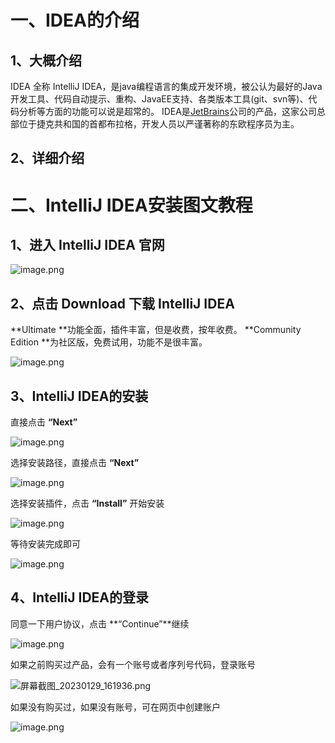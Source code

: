 # 一、IDEA的介绍
## 1、大概介绍

IDEA 全称 IntelliJ IDEA，是java编程语言的集成开发环境，被公认为最好的Java开发工具、代码自动提示、重构、JavaEE支持、各类版本工具(git、svn等)、代码分析等方面的功能可以说是超常的。
IDEA是[JetBrains](https://baike.baidu.com/item/JetBrains/7502758?fromModule=lemma_inlink)公司的产品，这家公司总部位于捷克共和国的首都布拉格，开发人员以严谨著称的东欧程序员为主。

## 2、详细介绍
# 二、IntelliJ IDEA安装图文教程
##  1、进入 IntelliJ IDEA 官网
![image.png](https://cdn.nlark.com/yuque/0/2023/png/33625181/1674978530178-504af9a1-7418-4319-b030-269eb634f125.png#averageHue=%23b6d7d7&clientId=ue7a3ba95-243f-4&from=paste&height=731&id=u9b2cd1d3&name=image.png&originHeight=1096&originWidth=1896&originalType=binary&ratio=1&rotation=0&showTitle=false&size=597260&status=done&style=none&taskId=uac358edf-f491-4012-8297-f91aabe7477&title=&width=1264)
## 2、点击 **Download** 下载 **IntelliJ IDEA**

**Ultimate **功能全面，插件丰富，但是收费，按年收费。
**Community Edition **为社区版，免费试用，功能不是很丰富。

![image.png](https://cdn.nlark.com/yuque/0/2023/png/33625181/1674978930928-aca751fd-9262-4f94-818e-6dc3b7635398.png#averageHue=%23fafafa&clientId=ue7a3ba95-243f-4&from=paste&height=611&id=u80c4088a&name=image.png&originHeight=917&originWidth=1895&originalType=binary&ratio=1&rotation=0&showTitle=false&size=125707&status=done&style=none&taskId=u45ea2750-9806-4c44-b863-d888df71eab&title=&width=1263.3333333333333)
## 3、IntelliJ IDEA的安装
直接点击 **“Next”**

![image.png](https://cdn.nlark.com/yuque/0/2023/png/33625181/1674979261431-6752a80a-b3f8-4475-9759-ac03c824e2fa.png#averageHue=%23f3eba3&clientId=ue7a3ba95-243f-4&from=paste&height=371&id=u644c327a&name=image.png&originHeight=556&originWidth=734&originalType=binary&ratio=1&rotation=0&showTitle=false&size=66206&status=done&style=none&taskId=u58494dff-d790-4c15-8ccb-6f7a968a41a&title=&width=489.3333333333333)

 选择安装路径，直接点击 **“Next”**

![image.png](https://cdn.nlark.com/yuque/0/2023/png/33625181/1674979503169-1ebad0ca-65de-4123-b152-3a3332be91a0.png#averageHue=%23eeeded&clientId=ue7a3ba95-243f-4&from=paste&height=370&id=uac30cf0f&name=image.png&originHeight=555&originWidth=741&originalType=binary&ratio=1&rotation=0&showTitle=false&size=26683&status=done&style=none&taskId=u7e943681-6726-4259-a342-7bab43be3cd&title=&width=494)

选择安装插件，点击 **“Install”** 开始安装

![image.png](https://cdn.nlark.com/yuque/0/2023/png/33625181/1674979589357-bf9c2314-f120-49a7-9f93-c7413a1b866b.png#averageHue=%23f4f3f2&clientId=ue7a3ba95-243f-4&from=paste&height=364&id=uc673c018&name=image.png&originHeight=546&originWidth=736&originalType=binary&ratio=1&rotation=0&showTitle=false&size=31476&status=done&style=none&taskId=ue4011ec7-b96b-45ce-9701-9398d3624a2&title=&width=490.6666666666667)

等待安装完成即可

![image.png](https://cdn.nlark.com/yuque/0/2023/png/33625181/1674979648012-e7d9b00a-0f0a-47f5-bf84-a0b10e35f27f.png#averageHue=%23efefee&clientId=ue7a3ba95-243f-4&from=paste&height=375&id=u7be928b8&name=image.png&originHeight=563&originWidth=736&originalType=binary&ratio=1&rotation=0&showTitle=false&size=18932&status=done&style=none&taskId=u288a91c2-fcf8-4926-8d8a-e221fc7d168&title=&width=490.6666666666667)
## 4、IntelliJ IDEA的登录

同意一下用户协议，点击 **“Continue”**继续

![image.png](https://cdn.nlark.com/yuque/0/2023/png/33625181/1674979879615-ddc5afd9-2f27-4746-96d3-63ea88c72742.png#averageHue=%23f2f0ee&clientId=ue7a3ba95-243f-4&from=paste&height=447&id=u4a831c31&name=image.png&originHeight=670&originWidth=867&originalType=binary&ratio=1&rotation=0&showTitle=false&size=46246&status=done&style=none&taskId=ufdfccb03-49ff-4f95-a52d-0a212f8834d&title=&width=578)

如果之前购买过产品，会有一个账号或者序列号代码，登录账号

![屏幕截图_20230129_161936.png](https://cdn.nlark.com/yuque/0/2023/png/33625181/1674980430507-418b7073-f9b7-4fde-842d-398c751658e5.png#averageHue=%233c4146&clientId=ue7a3ba95-243f-4&from=paste&height=465&id=u37d30ee9&name=%E5%B1%8F%E5%B9%95%E6%88%AA%E5%9B%BE_20230129_161936.png&originHeight=698&originWidth=1175&originalType=binary&ratio=1&rotation=0&showTitle=false&size=44934&status=done&style=none&taskId=ucafbd4d4-d95a-45cb-95d1-054d54c4dab&title=&width=783.3333333333334)

如果没有购买过，如果没有账号，可在网页中创建账户

![image.png](https://cdn.nlark.com/yuque/0/2023/png/33625181/1674980462941-b2e6fa61-55e4-4f89-b3ec-7aaf8720692d.png#averageHue=%23fdfdfc&clientId=ue7a3ba95-243f-4&from=paste&height=341&id=u050ddc86&name=image.png&originHeight=511&originWidth=809&originalType=binary&ratio=1&rotation=0&showTitle=false&size=21014&status=done&style=none&taskId=u38d4affd-7b35-4c9e-b781-40d1e252174&title=&width=539.3333333333334)

